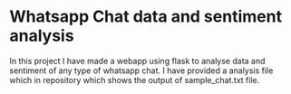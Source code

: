 <h1> Whatsapp Chat data and sentiment analysis </h1>
<p>In this project I have made a webapp using flask to analyse data and sentiment of any type of whatsapp chat. I have provided a analysis file which in repository
which shows the output of sample_chat.txt file.</p>
